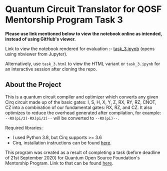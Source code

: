 # Quantum Circuit Translator for QOSF Mentorship Program Task 3

**Please use link mentioned below to view the notebook online as intended, instead of using GitHub's viewer.**

Link to view the notebook rendered for evaluation :- [task_3.ipynb](https://nbviewer.jupyter.org/github/kessler-frost/qc-translate-qosf/blob/master/task_3.ipynb?flush_cache=true) (opens using nbviewer from Jupyter).

Alternatively, use `task_3.html` to view the HTML variant or `task_3.ipynb` for an interactive session after cloning the repo.

## About the Project
This is a quantum circuit compiler and optimizer which converts any given Cirq circuit made up of the basic gates: I, S, H, X, Y, Z, RX, RY, RZ, CNOT, CZ into a combination of our fundamental gates: RX, RZ, and CZ. It also optimizes to reduce the overhead generated after compilation, for example: `--RX(pi/2)-RX(pi/2)--` will be converted to `--RX(pi)--`.

Required libraries:
* I used Python 3.8, but Cirq supports >= 3.6
* Cirq, installation instructions can be found [here](https://cirq.readthedocs.io/en/stable/install.html).

This program was created as a result of completing a task (before deadline of 21st September 2020) for Quantum Open Source Foundation's Mentorship Program. Link to that can be found [here](https://qosf.org/qc_mentorship/).
